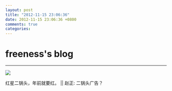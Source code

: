 ```yaml
---
layout: post
title: "2012-11-15 23:06:36"
date: 2012-11-15 23:06:36 +0800
comments: true
categories: 
---
```


# freeness's blog

----------

![](http://okqmqrbgo.bkt.clouddn.com/201211152306361.jpg)

>
红星二锅头，年前就要红。 || 赵正: 二锅头广告？
